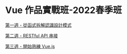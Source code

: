 # Vue 作品實戰班-2022春季班

[第一週 - 從函式拆解認識設計模式](https://adonismis.github.io/2022Vue_-learn01/week01/index.html)

[第二週 - RESTful API 串接](https://adonismis.github.io/2022Vue_-learn01/week02/index.html)

[第三週 - 開始熟練 Vue.js](https://adonismis.github.io/2022Vue_-learn01/week03/index.html)